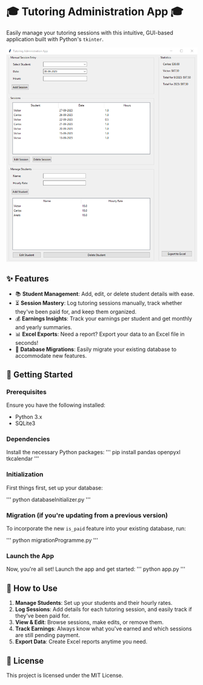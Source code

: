 # 🎓 **Tutoring Administration App** 🎓

Easily manage your tutoring sessions with this intuitive, GUI-based application built with Python's `tkinter`.

![Tutoring App Screenshot](Screenshot.png)

## ✨ **Features** 
- 📚 **Student Management**: Add, edit, or delete student details with ease.
- ⏳ **Session Mastery**: Log tutoring sessions manually, track whether they've been paid for, and keep them organized.
- 💰 **Earnings Insights**: Track your earnings per student and get monthly and yearly summaries.
- 📊 **Excel Exports**: Need a report? Export your data to an Excel file in seconds!
- 🔄 **Database Migrations**: Easily migrate your existing database to accommodate new features.

## 🚀 **Getting Started**

### **Prerequisites**
Ensure you have the following installed:
- Python 3.x
- SQLite3

### **Dependencies**
Install the necessary Python packages:
'''
pip install pandas openpyxl tkcalendar
'''

### **Initialization**
First things first, set up your database:

'''
python databaseInitializer.py
'''
### **Migration (if you're updating from a previous version)**
To incorporate the new `is_paid` feature into your existing database, run:

'''
python migrationProgramme.py
'''

### **Launch the App**
Now, you're all set! Launch the app and get started:
'''
python app.py
'''

## 📘 **How to Use**

1. **Manage Students**: Set up your students and their hourly rates.
2. **Log Sessions**: Add details for each tutoring session, and easily track if they've been paid for.
3. **View & Edit**: Browse sessions, make edits, or remove them.
4. **Track Earnings**: Always know what you've earned and which sessions are still pending payment.
5. **Export Data**: Create Excel reports anytime you need.

## 📜 **License**
This project is licensed under the MIT License.
